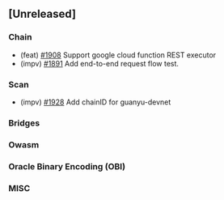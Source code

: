 <!--
(feat): New feature
(impv): Improvement / Enhancement
(docs): Documentation
(bugs): Bug fixes
(chore): Chore/cleanup work
-->

## [Unreleased]

### Chain

- (feat) [\#1908](https://github.com/bandprotocol/bandchain/pull/1908) Support google cloud function REST executor
- (impv) [\#1891](https://github.com/bandprotocol/bandchain/pull/1891) Add end-to-end request flow test.

### Scan

- (impv) [\#1928](https://github.com/bandprotocol/bandchain/pull/1928) Add chainID for guanyu-devnet

### Bridges

### Owasm

### Oracle Binary Encoding (OBI)

### MISC
